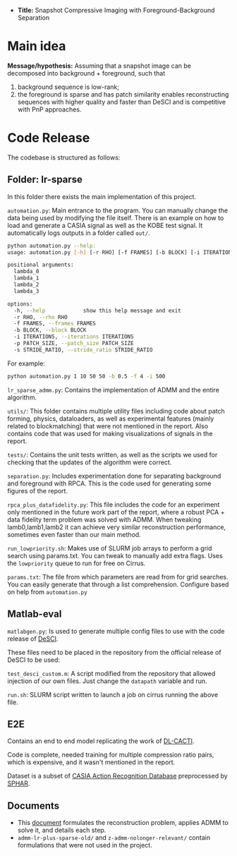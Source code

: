 - **Title:** Snapshot Compressive Imaging with Foreground-Background Separation

# Main idea

**Message/hypothesis:** Assuming that a snapshot image can be decomposed into background +
foreground, such that

1. background sequence is low-rank;
2. the foreground is sparse and has patch similarity
   enables reconstructing sequences with higher quality and faster than DeSCI
   and is competitive with PnP approaches.

# Code Release

The codebase is structured as follows:

## Folder: lr-sparse

In this folder there exists the main implementation of this project.

`automation.py`: Main entrance to the program. You can manually change the data
being used by modifying the file itself. There is an example on how to load and
generate a CASIA signal as well as the KOBE test signal. It automatically logs
outputs in a folder called `out/`.

```bash
python automation.py --help:
usage: automation.py [-h] [-r RHO] [-f FRAMES] [-b BLOCK] [-i ITERATIONS] [-p PATCH_SIZE] [-s STRIDE_RATIO] lambda_0 lambda_1 lambda_2 lambda_3

positional arguments:
  lambda_0
  lambda_1
  lambda_2
  lambda_3

options:
  -h, --help            show this help message and exit
  -r RHO, --rho RHO
  -f FRAMES, --frames FRAMES
  -b BLOCK, --block BLOCK
  -i ITERATIONS, --iterations ITERATIONS
  -p PATCH_SIZE, --patch_size PATCH_SIZE
  -s STRIDE_RATIO, --stride_ratio STRIDE_RATIO
```


For example: 

```bash
python automation.py 1 10 50 50 -b 0.5 -f 4 -i 500
```

`lr_sparse_admm.py`: Contains the implementation of ADMM and the entire
algorithm.

`utils/`: This folder contains multiple utility files including code about patch
forming, physics, dataloaders, as well as experimental features (mainly related
to blockmatching) that were not mentioned in the report. Also contains code that
was used for making visualizations of signals in the report.

`tests/`: Contains the unit tests written, as well as the scripts we used for
checking that the updates of the algorithm were correct.

`separation.py`: Includes experimentation done for separating background and
foreground with RPCA. This is the code used for generating some figures of the
report.

`rpca_plus_datafidelity.py`: This file includes the code for an experiment only
mentioned in the future work part of the report, where a robust PCA + data
fidelity term problem was solved with ADMM. When tweaking lamb0,lamb1,lamb2 it
can achieve very similar reconstruction performance, sometimes even faster than
our main method.

`run_lowpriority.sh`: Makes use of SLURM job arrays to perform a grid search
using params.txt. You can tweak to manually add extra flags. Uses the
`lowpriority` queue to run for free on Cirrus.

`params.txt`: The file from which parameters are read from for grid searches.
You can easily generate that through a list comprehension. Configure based on
help from `automation.py`

## Matlab-eval

`matlabgen.py`: Is used to generate multiple config files to use with the code
release of [DeSCI](https://github.com/liuyang12/DeSCI).

These files need to be placed in the repository from the official release of
DeSCI to be used:

`test_desci_custom.m`: A script modified from the repository that allowed
injection of our own files. Just change the `datapath` variable and run.

`run.sh`: SLURM script written to launch a job on cirrus running the above file.

## E2E

Contains an end to end model replicating the work of [DL-CACTI](https://pubs.aip.org/aip/app/article/5/3/030801/570340/Deep-learning-for-video-compressive-sensing).

Code is complete, needed training for multiple compression ratio pairs, which is
expensive, and it wasn't mentioned in the report.

Dataset is a subset of [CASIA Action Recognition Database](http://www.cbsr.ia.ac.cn/english/Action%20Databases%20EN.asp) preprocessed by [SPHAR](https://github.com/AlexanderMelde/SPHAR-Dataset).

## Documents

- This [document](admm-lr-plus-sparse/admm-lr-plus-sparse.pdf) formulates the
  reconstruction problem, applies ADMM to solve it, and details each step.
- `admm-lr-plus-sparse-old/` and `z-admm-nolonger-relevant/` contain
  formulations that were not used in the project.
